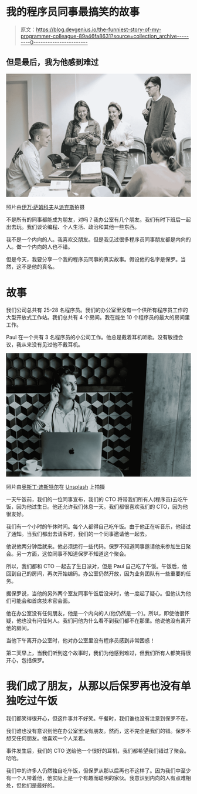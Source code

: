 # 我的程序员同事最搞笑的故事

> 原文：<https://blog.devgenius.io/the-funniest-story-of-my-programmer-colleague-89a46fa8631?source=collection_archive---------0----------------------->

## 但是最后，我为他感到难过

![](img/48e75f3aa7a6ad343de609edc4802bb6.png)

照片由[伊万·萨姆科夫](https://www.pexels.com/@ivan-samkov?utm_content=attributionCopyText&utm_medium=referral&utm_source=pexels)从[派克斯](https://www.pexels.com/photo/group-of-people-studying-together-5676744/?utm_content=attributionCopyText&utm_medium=referral&utm_source=pexels)拍摄

不是所有的同事都能成为朋友，对吗？我办公室有几个朋友。我们有时下班后一起出去玩。我们谈论编程、个人生活、政治和其他一些东西。

我不是一个内向的人。我喜欢交朋友。但是我见过很多程序员同事朋友都是内向的人。做一个内向的人也不错。

但是今天，我要分享一个我的程序员同事的真实故事。假设他的名字是保罗。当然，这不是他的真名。

# 故事

我们公司总共有 25-28 名程序员。我们的办公室里没有一个供所有程序员工作的大型开放式工作站。我们总共有 4 个房间。我在能坐 10 个程序员的最大的房间里工作。

Paul 在一个共有 3 名程序员的小公司工作。他总是戴着耳机听歌。没有敏捷会议，我从来没有见过他不戴耳机。

![](img/ea4661cd15d146a97e9da31728206b0c.png)

照片由[奥斯丁·迪斯特尔](https://unsplash.com/@austindistel?utm_source=unsplash&utm_medium=referral&utm_content=creditCopyText)在 [Unsplash](https://unsplash.com/s/photos/listening-to-music?utm_source=unsplash&utm_medium=referral&utm_content=creditCopyText) 上拍摄

一天午饭前，我们的一位同事宣布，我们的 CTO 将带我们所有人(程序员)去吃午饭，因为他过生日。他还允许我们休息一天。我们都很喜欢我们的 CTO，因为他很友好。

我们有一个小时的午休时间。每个人都得自己吃午饭。由于他正在听音乐，他错过了通知。当我们都出去请客时，我们的一个同事邀请他一起去。

他说他两分钟后就来。他必须运行一些代码。保罗不知道同事邀请他来参加生日聚会。另一方面，这位同事不知道保罗不知道这个聚会。

所以，我们都和 CTO 一起去了生日派对，但是 Paul 自己吃了午饭。午饭后，他回到自己的房间，再次开始编码。办公室仍然开放，因为业务团队有一些重要的任务。

据保罗说，当他的另外两个室友同事午饭后没来时，他一度起了疑心。但他认为他们可能会和首席技术官会面。

他在办公室没有任何朋友，他是一个内向的人(他仍然是一个)。所以，即使他很怀疑，他也没有问任何人。我们问他为什么看不到我们都不在那里。他说他没有离开他的房间。

当他下午离开办公室时，他对办公室里没有程序员感到非常困惑！

第二天早上，当我们听到这个故事时，我们为他感到难过，但我们所有人都笑得很开心，包括保罗。

# 我们成了朋友，从那以后保罗再也没有单独吃过午饭

我们都笑得很开心，但这件事并不好笑。午餐时，我们谁也没有注意到保罗不在。

我们谁也没有意识到他在办公室里没有朋友。然而，这不完全是我们的错。保罗不想交任何朋友。他喜欢一个人呆着。

事件发生后，我们的 CTO 送给他一个很好的耳机，我们都希望我们错过了聚会。哈哈。

我们中的许多人仍然独自吃午饭，但保罗从那以后再也不这样了。因为我们中至少有一个人带着他，他实际上是一个有趣而聪明的家伙。我意识到内向的人有点难相处，但他们是最好的。